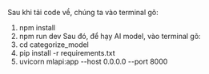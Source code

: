 Sau khi tải code về, chúng ta vào terminal gõ:
1. npm install
2. npm run dev
Sau đó, để hạy AI model, vào terminal gõ:
1. cd categorize_model
2. pip install -r requirements.txt
3. uvicorn mlapi:app --host 0.0.0.0 --port 8000
